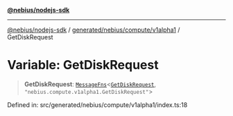 [**@nebius/nodejs-sdk**](../../../../../README.md)

---

[@nebius/nodejs-sdk](../../../../../README.md) / [generated/nebius/compute/v1alpha1](../README.md) / GetDiskRequest

# Variable: GetDiskRequest

> **GetDiskRequest**: [`MessageFns`](../../../../../runtime/protos/core/interfaces/MessageFns.md)\<[`GetDiskRequest`](../interfaces/GetDiskRequest.md), `"nebius.compute.v1alpha1.GetDiskRequest"`\>

Defined in: src/generated/nebius/compute/v1alpha1/index.ts:18
